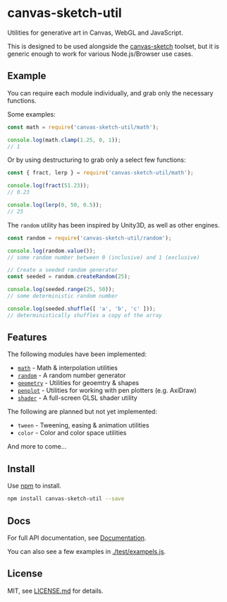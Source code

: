 # canvas-sketch-util

Utilities for generative art in Canvas, WebGL and JavaScript.

This is designed to be used alongside the [canvas-sketch](https://github.com/mattdesl/canvas-sketch/) toolset, but it is generic enough to work for various Node.js/Browser use cases.

## Example

You can require each module individually, and grab only the necessary functions.

Some examples:

```js
const math = require('canvas-sketch-util/math');

console.log(math.clamp(1.25, 0, 1));
// 1
```

Or by using destructuring to grab only a select few functions:

```js
const { fract, lerp } = require('canvas-sketch-util/math');

console.log(fract(51.23));
// 0.23

console.log(lerp(0, 50, 0.5));
// 25
```

The `random` utility has been inspired by Unity3D, as well as other engines.

```js
const random = require('canvas-sketch-util/random');

console.log(random.value());
// some random number between 0 (inclusive) and 1 (exclusive)

// Create a seeded random generator
const seeded = random.createRandom(25);

console.log(seeded.range(25, 50));
// some deterministic random number

console.log(seeded.shuffle([ 'a', 'b', 'c' ]));
// deterministically shuffles a copy of the array
```

## Features

The following modules have been implemented:

- [`math`](./docs/math.md) - Math & interpolation utilities
- [`random`](./docs/random.md) - A random number generator
- [`geometry`](./docs/geometry.md) - Utilities for geoemtry & shapes
- [`penplot`](./docs/penplot.md) - Utilities for working with pen plotters (e.g. AxiDraw)
- [`shader`](./docs/shader.md) - A full-screen GLSL shader utility

The following are planned but not yet implemented:

- `tween` - Tweening, easing & animation utilities
- `color` - Color and color space utilities

And more to come...

## Install

Use [npm](https://npmjs.com/) to install.

```sh
npm install canvas-sketch-util --save
```

## Docs

For full API documentation, see [Documentation](./docs/README.md).

You can also see a few examples in [./test/exampels.js](./test/examples.js).

## License

MIT, see [LICENSE.md](http://github.com/mattdesl/canvas-sketch-util/blob/master/LICENSE.md) for details.
